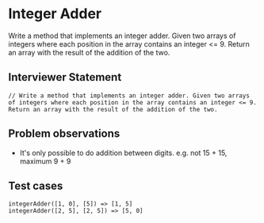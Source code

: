 # Integer Adder

Write a method that implements an integer adder. Given two arrays of integers where each position in the array contains an integer
<= 9. Return an array with the result of the addition of the two.

## Interviewer Statement
```
// Write a method that implements an integer adder. Given two arrays of integers where each position in the array contains an integer <= 9. Return an array with the result of the addition of the two.
```

## Problem observations
- It's only possible to do addition between digits. e.g. not 15 + 15, maximum 9 + 9

## Test cases
```
integerAdder([1, 0], [5]) => [1, 5]
integerAdder([2, 5], [2, 5]) => [5, 0]
```
